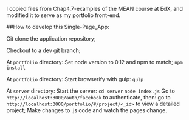I copied files from Chap4.7-examples of the MEAN course at EdX, and modified it to serve
 as my portfolio front-end.

##How to develop this Single-Page_App:

Git clone the application repository;

Checkout to a dev git branch;

At `portfolio` directory: Set node version to 0.12 and npm to match;
```npm install```

At `portfolio` directory: Start browserify with gulp:
```gulp```

At `server` directory: Start the server:
```cd server```
```node index.js```
Go to `http://localhost:3000/auth/facebook` to authenticate, then:
go to `http://localhost:3000/portfolio/#/project/<_id>` to view a detailed project;
Make changes to .js code and watch the pages change.

